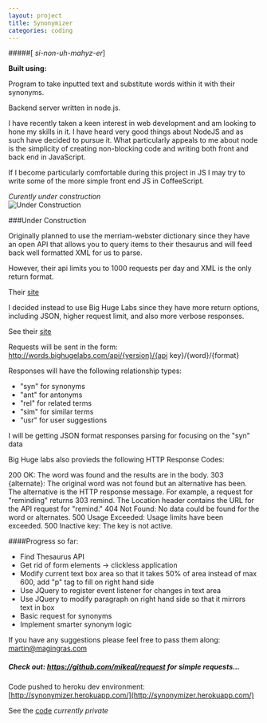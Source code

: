 ```yaml
---
layout: project
title: Synonymizer
categories: coding
---
```


#####\[ *si-non-uh-mahyz-er*\]

<p><strong>Built using:</strong>&nbsp;&nbsp;<span class="pict-prog-nodejs01 icon-2x"> </span>&nbsp;<span class="pict-html5-01 icon-2x"> </span>&nbsp;<span class="pict-css3-01 icon-2x"> </span>&nbsp;<span class="pict-prog-js02 icon-2x"> </span></p>



Program to take inputted text and substitute words within it with their synonyms.

Backend server written in node.js.   

I have recently taken a keen interest in web development and am looking to hone my skills in it. I have heard very good things about NodeJS and as such have decided to pursue it. What particularly appeals to me about node is the simplicity of creating non-blocking code and writing both front and back end in JavaScript.    

If I become particularly comfortable during this project in JS I may try to write some of the more simple front end JS in CoffeeScript.
  
*Curently under construction*   
![Under Construction](http://t3.gstatic.com/images?q=tbn:ANd9GcQxVIewybJj0mbyVLfpoFPIXkAfcYCtQKhRqdFrYvKRRyKwxy5p "Under Construction")

<!-- abridge -->

###Under Construction

Originally planned to use the merriam-webster dictionary since they have an open API that allows you to query items to their thesaurus and will feed back well formatted XML for us to parse.   

However, their api limits you to 1000 requests per day and XML is the only return format.

Their [site](http://www.dictionaryapi.com/)   

I decided instead to use Big Huge Labs since they have more return options, including JSON, higher request limit, and also more verbose responses.

See their [site](http://words.bighugelabs.com/api.php)

Requests will be sent in the form: http://words.bighugelabs.com/api/{version}/{api key}/{word}/{format}

Responses will have the following relationship types:
- "syn" for synonyms
- "ant" for antonyms
- "rel" for related terms
- "sim" for similar terms
- "usr" for user suggestions

I will be getting JSON format responses parsing for focusing on the "syn" data

Big Huge labs also provieds the following HTTP Response Codes:

200 OK: The word was found and the results are in the body.
303 {alternate}: The original word was not found but an alternative has been. The alternative is the HTTP response message. For example, a request for "reminding" returns 303 remind. The Location header contains the URL for the API request for "remind."
404 Not Found: No data could be found for the word or alternates.
500 Usage Exceeded: Usage limits have been exceeded.
500 Inactive key: The key is not active.

####Progress so far:

- Find Thesaurus API 
- Get rid of form elements -> clickless application
- Modify current text box area so that it takes 50% of area instead of max 600, add "p" tag to fill on right hand side
- Use JQuery to register event listener for changes in text area
- Use JQuery to modify paragraph on right hand side so that it mirrors text in box
- Basic request for synonyms
- Implement smarter synonym logic

<div>
<p>If you have any suggestions please feel free to pass them along: <a href="mailto:martin@magingras.com?Subject=Synonymizer%20Suggestion" title="Email Me!">martin@magingras.com</a></p>
</div>

##### Check out: https://github.com/mikeal/request for simple requests...


Code pushed to heroku dev environment: [http://synonymizer.herokuapp.com/](http://synonymizer.herokuapp.com/)

See the [code](https://github.com/mgingras/synonymizer) *currently private*
